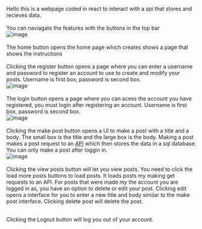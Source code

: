 Hello this is a webpage coded in react to interact with a api that stores and recieves data.<br />
<br />
You can naviagate the features with the buttons in the top bar<br />
![image](https://github.com/user-attachments/assets/d374a02b-eaf3-40c0-bda0-fed621fe63fa)
<br /><br />
The home button opens the home page which creates shows a page that shows the instructions<br />
<br />
Clicking the register button opens a page where you can enter a username and password to register an account to use to create and modify your posts. Username is first box, password is second box.<br />
![image](https://github.com/user-attachments/assets/a0e41172-2822-4ff7-8a3e-eeb7e7bda82d)
<br /><br />
The login button opens a page where you can acess the account you have registered, you must login after registering an account. Username is first box, password is second box.<br />
![image](https://github.com/user-attachments/assets/fb33b181-20d3-49da-84b6-6c08aa673509)
<br /><br />
Clicking the make post button opens a UI to make a post with a title and a body. The small box is the title and the large box is the body. Making a post makes a post request to an [API](https://github.com/spencep1/server_social_media) which then stores the data in a sql database. You can only make a post after loggin in.<br />
![image](https://github.com/user-attachments/assets/f73ca0a4-e81a-4bdf-aa6a-853cecd15285)
<br /><br />
Clicking the view posts button will let you view posts. You need to click the load more posts buttons to load posts. It loads posts my making get requests to an API. For posts that were made my the account you are logged in as, you have an option to delete or edit your post. Clicking edit opens a interface for you to enter a new title and body similar to the make post interface. Clicking delete post will delete the post.<br /><br />

Clicking the Logout button will log you out of your account.<br />
